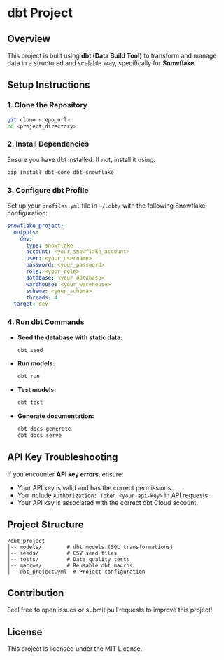 # dbt Project

## Overview
This project is built using **dbt (Data Build Tool)** to transform and manage data in a structured and scalable way, specifically for **Snowflake**.

## Setup Instructions
### 1. Clone the Repository
```sh
git clone <repo_url>
cd <project_directory>
```

### 2. Install Dependencies
Ensure you have dbt installed. If not, install it using:
```sh
pip install dbt-core dbt-snowflake
```

### 3. Configure dbt Profile
Set up your `profiles.yml` file in `~/.dbt/` with the following Snowflake configuration:
```yaml
snowflake_project:
  outputs:
    dev:
      type: snowflake
      account: <your_snowflake_account>
      user: <your_username>
      password: <your_password>
      role: <your_role>
      database: <your_database>
      warehouse: <your_warehouse>
      schema: <your_schema>
      threads: 4
  target: dev
```

### 4. Run dbt Commands
- **Seed the database with static data:**
  ```sh
  dbt seed
  ```
- **Run models:**
  ```sh
  dbt run
  ```
- **Test models:**
  ```sh
  dbt test
  ```
- **Generate documentation:**
  ```sh
  dbt docs generate
  dbt docs serve
  ```

## API Key Troubleshooting
If you encounter **API key errors**, ensure:
- Your API key is valid and has the correct permissions.
- You include `Authorization: Token <your-api-key>` in API requests.
- Your API key is associated with the correct dbt Cloud account.

## Project Structure
```
/dbt_project
│-- models/        # dbt models (SQL transformations)
│-- seeds/         # CSV seed files
│-- tests/         # Data quality tests
│-- macros/        # Reusable dbt macros
│-- dbt_project.yml  # Project configuration
```

## Contribution
Feel free to open issues or submit pull requests to improve this project!

## License
This project is licensed under the MIT License.
